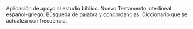 Aplicación de apoyo al estudio bíblico.
Nuevo Testamento interlineal español-griego.
Búsqueda de palabra y concordancias.
Diccionario que se actualiza con frecuencia.

